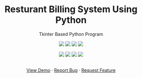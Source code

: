 

<!-- PROJECT LOGO -->
<div align="center">
  <h1 align="center">Resturant Billing System Using Python</h1>

  <p align="center">
    Tkinter Based Python Program
    <br />
    <p align="center">
  <img src="https://img.shields.io/badge/Version-1.1-green?style=for-the-badge">
  <img src="https://img.shields.io/github/stars/Pulkit-py/Restraunt_Billing?style=for-the-badge">
  <img src="https://img.shields.io/github/issues/Pulkit-py/Restraunt_Billing?color=red&style=for-the-badge">
  <img src="https://img.shields.io/github/forks/Pulkit-py/Restraunt_Billing?color=teal&style=for-the-badge">
</p>

<p align="center">
  <img src="https://img.shields.io/badge/Author-Pulkit--py-cyan?style=flat-square">
  <img src="https://img.shields.io/badge/Open%20Source-Yes-cyan?style=flat-square">
  <img src="https://img.shields.io/badge/MADE%20IN-INDIA-blue?colorA=%23ff0000&colorB=%23017e40&style=flat-square">
  <img src="https://img.shields.io/badge/Written%20In-Python-cyan?style=flat-square">
</p>
    <br />
    <a href="https://www.youtube.com/watch?v=xQLPf0uozI4">View Demo</a>
    ·
    <a href="https://github.com/Pulkit-Py/Restraunt_Billing/issues">Report Bug</a>
    ·
    <a href="https://github.com/Pulkit-Py/Restraunt_Billing/issues">Request Feature</a>
  </p>
</div>



